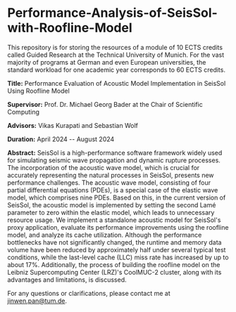 # Performance-Analysis-of-SeisSol-with-Roofline-Model

This repository is for storing the resources of a module of 10 ECTS credits called Guided Research at the Technical University of Munich. For the vast majority of programs at German and even European universities, the standard workload for one academic year corresponds to 60 ECTS credits. 

**Title:** Performance Evaluation of Acoustic Model Implementation in SeisSol Using Roofline Model  

**Supervisor:** Prof. Dr. Michael Georg Bader at the Chair of Scientific Computing  

**Advisors:** Vikas Kurapati and Sebastian Wolf

**Duration:** April 2024 -- August 2024  

**Abstract:** SeisSol is a high-performance software framework widely used for simulating seismic wave propagation and dynamic rupture processes. The incorporation of the acoustic wave model, which is crucial for accurately representing the natural processes in SeisSol, presents new performance challenges. The acoustic wave model, consisting of four partial differential equations (PDEs), is a special case of the elastic wave model, which comprises nine PDEs. Based on this, in the current version of SeisSol, the acoustic model is implemented by setting the second Lamé parameter to zero within the elastic model, which leads to unnecessary resource usage. We implement a standalone acoustic model for SeisSol's proxy application, evaluate its performance improvements using the roofline model, and analyze its cache utilization. Although the performance bottlenecks have not significantly changed, the runtime and memory data volume have been reduced by approximately half under several typical test conditions, while the last-level cache (LLC) miss rate has increased by up to about 17%. Additionally, the process of building the roofline model on the Leibniz Supercomputing Center (LRZ)'s CoolMUC-2 cluster, along with its advantages and limitations, is discussed.

For any questions or clarifications, please contact me at jinwen.pan@tum.de.
